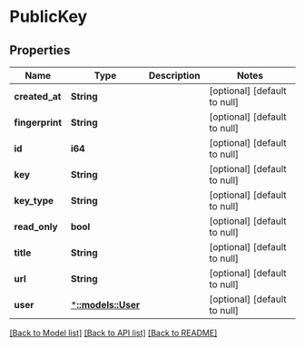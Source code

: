 # PublicKey

## Properties
Name | Type | Description | Notes
------------ | ------------- | ------------- | -------------
**created_at** | **String** |  | [optional] [default to null]
**fingerprint** | **String** |  | [optional] [default to null]
**id** | **i64** |  | [optional] [default to null]
**key** | **String** |  | [optional] [default to null]
**key_type** | **String** |  | [optional] [default to null]
**read_only** | **bool** |  | [optional] [default to null]
**title** | **String** |  | [optional] [default to null]
**url** | **String** |  | [optional] [default to null]
**user** | [***::models::User**](User.md) |  | [optional] [default to null]

[[Back to Model list]](../README.md#documentation-for-models) [[Back to API list]](../README.md#documentation-for-api-endpoints) [[Back to README]](../README.md)


